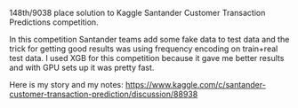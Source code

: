 148th/9038 place solution to Kaggle Santander Customer Transaction Predictions competition.

In this competition Santander teams add some fake data to test data and the trick for getting good results was using frequency encoding on train+real test data. I used XGB for this competition because it gave me better results and with GPU sets up it was pretty fast.

Here is my story and my notes:
https://www.kaggle.com/c/santander-customer-transaction-prediction/discussion/88938

